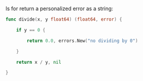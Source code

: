 Is for return a personalized error as a string:
```go
func divide(x, y float64) (float64, error) {

    if y == 0 {

        return 0.0, errors.New("no dividing by 0")

    }

    return x / y, nil

}
```